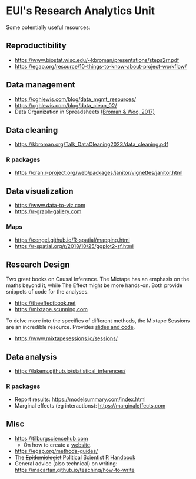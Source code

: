 # EUI's Research Analytics Unit

Some potentially useful resources:

## Reproductibility
* https://www.biostat.wisc.edu/~kbroman/presentations/steps2rr.pdf
* https://egap.org/resource/10-things-to-know-about-project-workflow/

## Data management

* https://cghlewis.com/blog/data_mgmt_resources/
* https://cghlewis.com/blog/data_clean_02/
* Data Organization in Spreadsheets [(Broman & Woo, 2017)](https://www.tandfonline.com/doi/full/10.1080/00031305.2017.1375989)

## Data cleaning
* https://kbroman.org/Talk_DataCleaning2023/data_cleaning.pdf

### R packages

* https://cran.r-project.org/web/packages/janitor/vignettes/janitor.html

## Data visualization

* https://www.data-to-viz.com
* https://r-graph-gallery.com

### Maps

* https://cengel.github.io/R-spatial/mapping.html
* https://r-spatial.org/r/2018/10/25/ggplot2-sf.html

## Research Design

Two great books on Causal Inference. The Mixtape has an emphasis on the maths beyond it, while The Effect might be more hands-on. Both provide snippets of code for the analyses.
* https://theeffectbook.net
* https://mixtape.scunning.com

To delve more into the specifics of different methods, the Mixtape Sessions are an incredible resource. Provides [slides and code](https://github.com/Mixtape-Sessions/).
* https://www.mixtapesessions.io/sessions/


## Data analysis
* https://lakens.github.io/statistical_inferences/
  
### R packages

* Report results: https://modelsummary.com/index.html
* Marginal effects (eg interactions): https://marginaleffects.com

## Misc
* https://tilburgsciencehub.com
  * On how to create a [website](https://tilburgsciencehub.com/tutorials/code-like-a-pro/hugo-website/hugo-website-overview/).
* https://egap.org/methods-guides/
* [The ~~Epidemiologist~~ Political Scientist R Handbook](https://epirhandbook.com/en/index.html)
* General advice (also technical) on writing: https://macartan.github.io/teaching/how-to-write
